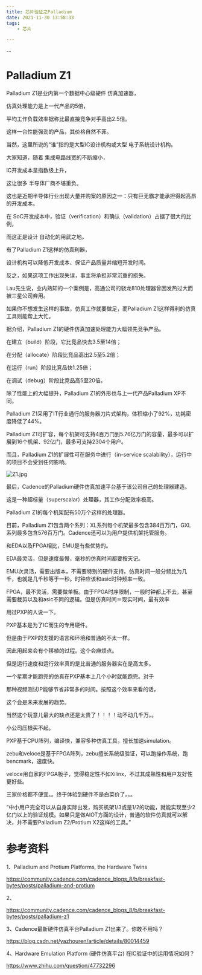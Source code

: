 ```yaml
---
title: 芯片验证之Palladium
date: 2021-11-30 13:58:33
tags:
	- 芯片

---
```


--

# Palladium Z1

Palladium Z1是业内第一个数据中心级硬件 仿真加速器，

仿真处理能力是上一代产品的5倍，

平均工作负载效率据称比最直接竞争对手高出2.5倍。

这样一台性能强劲的产品，其价格自然不菲。

当然，这里所说的“谁”指的是大型IC设计机构或大型 电子系统设计机构。

大家知道，随着 集成电路线宽的不断缩小，

IC开发成本呈指数级上升，

这让很多 半导体厂商不堪重负。

这也是近期半导体行业出现大量并购案的原因之一：只有巨无霸才能承担得起高昂的开发成本。

在 SoC开发成本中，验证（verification）和确认（validation）占据了很大的比例，

而这正是设计 自动化的用武之地。

有了Palladium Z1这样的仿真利器，

设计机构可以降低开发成本、保证产品质量并缩短开发时间。

反之，如果这项工作出现失误，事主将承担非常沉重的损失。

Lau先生说，业内熟知的一个案例是，高通公司的骁龙810处理器曾因发热过大而被三星公司弃用。

如果你不想发生这样的事故，仿真工作就要做足，而Palladium Z1这样得利的仿真工具则能帮上大忙。

据介绍，Palladium Z1的硬件仿真加速处理能力大幅领先竞争产品。

在建立（build）阶段，它比竞品快去3.5至14倍；

在分配（allocate）阶段比竞品高出2.5至5.2倍；

在运行（run）阶段比竞品快1.25倍；

在调试（debug）阶段比竞品高5至20倍。

除了性能上的大幅提升，Palladium Z1的外形也与上一代产品Palladium XP不同。

Palladium Z1采用了IT行业通行的服务器刀片式架构，体积缩小了92%，功耗密度降低了44%。

Palladium Z1可扩容，每个机架可支持4百万门到5.76亿万门的容量，最多可以扩展到16个机架、92亿门，最多可支持2304个用户。

而且，Palladium Z1的扩展性可在服务中进行（in-service scalability），运行中的项目不会受到任何影响。

![Z1.jpg](https://gitee.com/teddyxiong53/playopenwrt_pic/raw/master/104146p7oblkcbol4lp5ld.jpg)

最后，Cadence的Palladium硬件仿真加速平台基于该公司自己的处理器建造。

这是一种超标量（superscalar）处理器，其工作分配效率极高。

Palladium Z1的每个机架配有50万个这样的处理器。

目前，Palladium Z1包含两个系列：XL系列每个机架最多包含384百万门，GXL系列最多包含576百万门。Cadence还可以为用户提供机架托管服务。



和EDA以及FPGA相比，EMU是有些优势的。

EDA最灵活，但是速度最慢，毫秒的仿真时间都要按天记。

EMU次灵活，需要出版本，不需要特别的硬件支持。仿真时间一般分频比为几千，也就是几千秒等于一秒。时钟应该和asic时钟频率一致。

FPGA，最不灵活，需要做单板。由于FPGA时序限制，一般时钟都上不去，甚至需要裁剪以及和asic不同的逻辑。但是仿真时间＝现实时间，最有效率

用过PXP的人说一下。

PXP基本是为了IC而生的专用硬件。

但是由于PXP的支援的语言和环境和普通的不太一样。

因此用起来会有个移植的过程。这个会麻烦点。

但是运行速度和运行效率真的是比普通的服务器实在是高太多。

一个星期才能跑完的仿真在PXP基本上几个小时就能跑完。对于

那种视频测试IP能够节省非常多的时间。按照这个效率来看的话，

这个会是未来发展的趋势。

当然这个玩意儿最大的缺点还是太贵了！！！！动不动几千万。。

小公司压根买不起。



PXP基于CPU阵列，编译快，兼容多种仿真工具，擅长加速simulation。

zebu和veloce是基于FPGA阵列，zebu擅长系统级验证，可以跑操作系统，跑bencmark，速度快。

veloce用自家的FPGA板子，觉得稳定性不如Xilinx，不过其成熟性和用户友好性更好些。

三家价格都不便宜。。终于体验到硬件不是白菜价了。。。



“中小用户完全可以从自身实际出发，购买机架1/3或是1/2的功能，就能实现至少2亿门以上的验证规模。如果只是做AIOT方面的设计，普通的软件仿真就可以解决，并不需要Palladium Z2/Protium X2这样的工具。”





# 参考资料

1、Palladium and Protium Platforms, the Hardware Twins

https://community.cadence.com/cadence_blogs_8/b/breakfast-bytes/posts/palladium-and-protium

2、

https://community.cadence.com/cadence_blogs_8/b/breakfast-bytes/posts/palladium-z1

3、Cadence最新硬件仿真平台Palladium Z1出来了。你敢不用吗？

https://blog.csdn.net/yazhouren/article/details/80014459

4、Hardware Emulation Platform (硬件仿真平台) 在IC验证中的运用情况如何？

https://www.zhihu.com/question/47732296